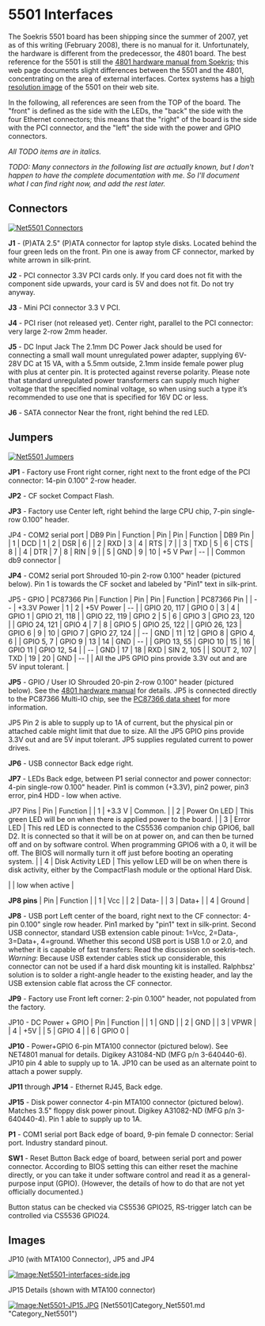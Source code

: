 # 5501 Interfaces

The Soekris 5501 board has been shipping since the summer of 2007, yet as of this writing (February 2008), there is no manual for it. Unfortunately, the hardware is different from the predecessor, the 4801 board. The best reference for the 5501 is still the [4801 hardware manual from Soekris](https://web.archive.org/web/20180811114021/http://www.soekris.com/Manuals/net4801_manual.pdf "http://www.soekris.com/Manuals/net4801_manual.pdf"); this web page documents slight differences between the 5501 and the 4801, concentrating on the area of external interfaces. Cortex systems has a [high resolution image](https://web.archive.org/web/20180811114021/http://www.cortexsystems.dk/shop/images/net5501_top.jpg "http://www.cortexsystems.dk/shop/images/net5501_top.jpg") of the 5501 on their web site.

In the following, all references are seen from the TOP of the board. The "front" is defined as the side with the LEDs, the "back" the side with the four Ethernet connectors; this means that the "right" of the board is the side with the PCI connector, and the "left" the side with the power and GPIO connectors.

*All TODO items are in italics.*

*TODO: Many connectors in the following list are actually known, but I don't happen to have the complete documentation with me. So I'll document what I can find right now, and add the rest later.*

## Connectors

[![Net5501 Connectors](https://web.archive.org/web/20180811114021im_/http://wiki.soekris.info/images/Net5501-Connectors.png)](https://web.archive.org/web/20180811114021/http://wiki.soekris.info/Image:Net5501-Connectors.png "Net5501 Connectors")

 **J1** - (P)ATA
 2.5" (P)ATA connector for laptop style disks. Located behind the four green leds on the front. Pin one is away from CF connector, marked by white arrown in silk-print.

 **J2** - PCI connector
 3.3V PCI cards only. If you card does not fit with the component side upwards, your card is 5V and does not fit. Do not try anyway.

 **J3** - Mini PCI connector
 3.3 V PCI.

 **J4** - PCI riser
 (not released yet). Center right, parallel to the PCI connector: very large 2-row 2mm header.

 **J5** - DC Input Jack
 The 2.1mm DC Power Jack should be used for connecting a small wall mount unregulated power adapter, supplying 6V-28V DC at 15 VA, with a 5.5mm outside, 2.1mm inside female power plug with plus at center pin. It is protected against reverse polarity. Please note that standard unregulated power transformers can supply much higher voltage that the specified nominal voltage, so when using such a type it’s recommended to use one that is specified for 16V DC or less.

 **J6** - SATA connector
 Near the front, right behind the red LED.

## Jumpers

[![Net5501 Jumpers](https://web.archive.org/web/20180811114021im_/http://wiki.soekris.info/images/Net5501-Jumpers.png)](https://web.archive.org/web/20180811114021/http://wiki.soekris.info/Image:Net5501-Jumpers.png "Net5501 Jumpers")

**JP1** - Factory use 
 Front right corner, right next to the front edge of the PCI connector: 14-pin 0.100" 2-row header.

 **JP2** - CF socket
 Compact Flash.

 **JP3** - Factory use 
 Center left, right behind the large CPU chip, 7-pin single-row 0.100" header.

 JP4 - COM2 serial port
|  DB9 Pin
 |  Function
 |  Pin
 |  Pin
 |  Function
 |  DB9 Pin
 |
|  1
 |  DCD
 |  1
 |  2
 |  DSR
 |  6
 |
|  2
 |  RXD
 |  3
 |  4
 |  RTS
 |  7
 |
|  3
 |  TXD
 |  5
 |  6
 |  CTS
 |  8
 |
|  4
 |  DTR
 |  7
 |  8
 |  RIN
 |  9
 |
|  5
 |  GND
 |  9
 |  10
 |  +5 V Pwr
 |  --
 |
|  Common db9 connector
 |

 **JP4** - COM2 serial port 
 Shrouded 10-pin 2-row 0.100" header (pictured below). Pin 1 is towards the CF socket and labeled by "Pin1" text in silk-print.

 JP5 - GPIO
|  PC87366 Pin
 |  Function
 |  Pin
 |  Pin
 |  Function
 |  PC87366 Pin
 |
|  --
 |  +3.3V Power
 |  1
 |  2
 |  +5V Power
 |  --
 |
|  GPIO 20, 117
 |  GPIO 0
 |  3
 |  4
 |  GPIO 1
 |  GPIO 21, 118
 |
|  GPIO 22, 119
 |  GPIO 2
 |  5
 |  6
 |  GPIO 3
 |  GPIO 23, 120
 |
|  GPIO 24, 121
 |  GPIO 4
 |  7
 |  8
 |  GPIO 5
 |  GPIO 25, 122
 |
|  GPIO 26, 123
 |  GPIO 6
 |  9
 |  10
 |  GPIO 7
 |  GPIO 27, 124
 |
|  --
 |  GND
 |  11
 |  12
 |  GPIO 8
 |  GPIO 4, 6
 |
|  GPIO 5, 7
 |  GPIO 9
 |  13
 |  14
 |  GND
 |  --
 |
|  GPIO 13, 55
 |  GPIO 10
 |  15
 |  16
 |  GPIO 11
 |  GPIO 12, 54
 |
|  --
 |  GND
 |  17
 |  18
 |  RXD
 |  SIN 2, 105
 |
|  SOUT 2, 107
 |  TXD
 |  19
 |  20
 |  GND
 |  --
 |
|  All the JP5 GPIO pins provide 3.3V out and are 5V input tolerant.
 |

 **JP5** - GPIO / User IO
 Shrouded 20-pin 2-row 0.100" header (pictured below). See the [4801 hardware manual](https://web.archive.org/web/20180811114021/http://www.soekris.com/manuals/net4801_manual.pdf "http://www.soekris.com/manuals/net4801_manual.pdf") for details. JP5 is connected directly to the PC87366 Multi-IO chip, see the [PC87366 data sheet](https://web.archive.org/web/20180811114021/http://www.datasheetcatalog.com/datasheets_pdf/P/C/8/7/PC87366.shtml "http://www.datasheetcatalog.com/datasheets_pdf/P/C/8/7/PC87366.shtml") for more information. 

 JP5 Pin 2 is able to supply up to 1A of current, but the physical pin or attached cable might limit that due to size. All the JP5 GPIO pins provide 3.3V out and are 5V input tolerant. JP5 supplies regulated current to power drives. 

 **JP6** - USB connector
 Back edge right.

 **JP7** - LEDs 
 Back edge, between P1 serial connector and power connector: 4-pin single-row 0.100" header. Pin1 is common (+3.3V), pin2 power, pin3 error, pin4 HDD - low when active.

 JP7 Pins
|  Pin
 |  Function
 |
|  1
 |  +3.3 V
 |  Common.
 |
|  2
 |  Power On LED
 |  This green LED will be on when there is applied power to the board.
 |
|  3
 |  Error LED
 |  This red LED is connected to the CS5536 companion chip GPIO6, ball D2. It is connected so that it will be on at power on, and can then be turned off and on by software control.
When programming GPIO6 with a 0, it will be off. The BIOS will normally turn it off just before booting an operating system.
 |
|  4
 |  Disk Activity LED
 |  This yellow LED will be on when there is disk activity, either by the CompactFlash module or the optional Hard Disk.

 |
|  low when active
 |

 **JP8 pins**
|  Pin
 |  Function
 |
| 1
 |  Vcc
 |
| 2
 |  Data-
 |
| 3
 |  Data+
 |
| 4
 |  Ground
 |

 **JP8** - USB port
 Left center of the board, right next to the CF connector: 4-pin 0.100" single row header. Pin1 marked by "pin1" text in silk-print. Second USB connector, standard USB extension cable pinout: 1=Vcc, 2=Data-, 3=Data+, 4=ground. Whether this second USB port is USB 1.0 or 2.0, and whether it is capable of fast transfers: Read the discussion on soekris-tech. 
 *Warning*: Because USB extender cables stick up considerable, this connector can not be used if a hard disk mounting kit is installed. Ralphbsz' solution is to solder a right-angle header to the existing header, and lay the USB extension cable flat across the CF connector. 

 **JP9** - Factory use
 Front left corner: 2-pin 0.100" header, not populated from the factory. 

 JP10 - DC Power + GPIO
|  Pin
 |  Function
 |
|  1
 |  GND
 |
|  2
 |  GND
 |
|  3
 |  VPWR
 |
|  4
 |  +5V
 |
|  5
 |  GPIO 4
 |
|  6
 |  GPIO 0
 |

 **JP10** - Power+GPIO
 6-pin MTA100 connector (pictured below). See NET4801 manual for details. Digikey A31084-ND (MFG p/n 3-640440-6). JP10 pin 4 able to supply up to 1A. JP10 can be used as an alternate point to attach a power supply. 

 **JP11** through **JP14** - Ethernet 
 RJ45, Back edge.

 **JP15** - Disk power connector
 4-pin MTA100 connector (pictured below). Matches 3.5" floppy disk power pinout. Digikey A31082-ND (MFG p/n 3-640440-4). Pin 1 able to supply up to 1A.

 **P1** - COM1 serial port
 Back edge of board, 9-pin female D connector: Serial port. Industry standard pinout.

 **SW1** - Reset Button
 Back edge of board, between serial port and power connector. According to BIOS setting this can either reset the machine directly, or you can take it under software control and read it as a general-purpose input (GPIO). (However, the details of how to do that are not yet officially documented.) 

Button status can be checked via CS5536 GPIO25, RS-trigger latch can be controlled via CS5536 GPIO24.

## Images

JP10 (with MTA100 Connector), JP5 and JP4

[![Image:Net5501-interfaces-side.jpg](https://web.archive.org/web/20180811114021im_/http://wiki.soekris.info/images/Net5501-interfaces-side.jpg)](https://web.archive.org/web/20180811114021/http://wiki.soekris.info/Image:Net5501-interfaces-side.jpg "Image:Net5501-interfaces-side.jpg")

JP15 Details (shown with MTA100 connector)

[![Image:Net5501-JP15.JPG](https://web.archive.org/web/20180811114021im_/http://wiki.soekris.info/images/Net5501-JP15.JPG)](https://web.archive.org/web/20180811114021/http://wiki.soekris.info/Image:Net5501-JP15.JPG "Image:Net5501-JP15.JPG")
[Net5501]Category_Net5501.md "Category_Net5501")

